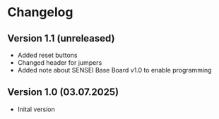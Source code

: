 # Changelog

## Version 1.1 (unreleased)
- Added reset buttons
- Changed header for jumpers
- Added note about SENSEI Base Board v1.0 to enable programming

## Version 1.0 (03.07.2025)
- Inital version
